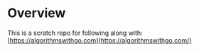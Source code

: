 # Overview

This is a scratch repo for following along with: [https://algorithmswithgo.com](https://algorithmswithgo.com/)


